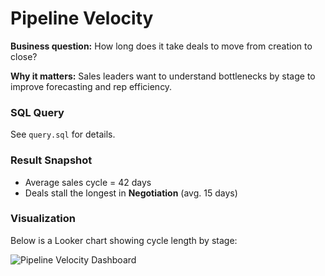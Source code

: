 # Pipeline Velocity

**Business question:** How long does it take deals to move from creation to close?  

**Why it matters:** Sales leaders want to understand bottlenecks by stage to improve forecasting and rep efficiency.  

### SQL Query
See `query.sql` for details.  

### Result Snapshot
- Average sales cycle = 42 days  
- Deals stall the longest in **Negotiation** (avg. 15 days)  

### Visualization
Below is a Looker chart showing cycle length by stage:  

![Pipeline Velocity Dashboard](looker_dashboard.png)
